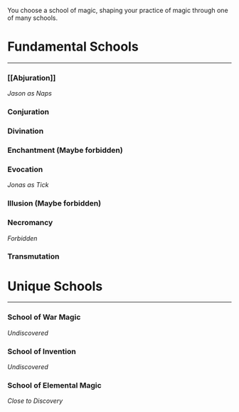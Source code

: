 You choose a school of magic, shaping your practice of magic through one of many schools.
# Fundamental Schools
---
### [[Abjuration]]
_Jason as Naps_
### Conjuration

### Divination

### Enchantment (Maybe forbidden)

### Evocation
_Jonas as Tick_
### Illusion (Maybe forbidden)
### Necromancy
_Forbidden_
### Transmutation

# Unique Schools
---
### School of War Magic
_Undiscovered_
### School of Invention
_Undiscovered_
### School of Elemental Magic
_Close to Discovery_

